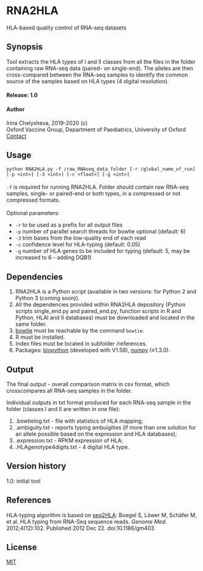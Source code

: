 # RNA2HLA

HLA-based quality control of RNA-seq datasets

## Synopsis

Tool extracts the HLA types of I and II classes from all the files in the folder containing raw RNA-seq data (paired- on single-end).
The alleles are then cross-compared between the RNA-seq samples to identify the common source of the samples based on HLA types (4 digital resolution).


#### Release: 1.0

#### Author 
Irina Chelysheva, 2019-2020 (c)\
Oxford Vaccine Group, Department of Paediatrics, University of Oxford\
[Contact](irina.chelysheva@paediatrics.ox.ac.uk)

## Usage
```python RNA2HLA.py -f /raw_RNAseq_data_folder [-r /global_name_of_run] [-p <int>] [-3 <int>] [-c <float>] [-g <int>]```\
\
```-f``` is required for running RNA2HLA. Folder should contain raw RNA-seq samples, single- or paired-end or both types, in a compressed or not compressed formats.\
\
Optional parameters:
- ```-r``` to be used as a prefix for all output files
- ```-p``` number of parallel search threads for bowtie optional (default: 6)
- ```-3``` trim <int> bases from the low-quality end of each read
- ```-c``` confidence level for HLA-typing (default: 0.05)
- ```-g``` number of HLA genes to be included for typing (default: 5, may be increased to 6 - adding DQB1)


## Dependencies

1) RNA2HLA is a Python script (available in two versions: for Python 2 and Python 3 (coming soon)).
2) All the dependencies provided within RNA2HLA depository (Python scripts single_end.py and paired_end.py, function scripts in R and Python, HLAI and II databases) must be downloaded and located in the same folder.
3) [bowtie](http://bowtie-bio.sourceforge.net/index.shtml) must be reachable by the command ```bowtie```.
4) R must be installed.
5) Index files must be located in subfolder /references.
6) Packages: [biopython](https://github.com/biopython/biopython) (developed with V1.58), [numpy](https://github.com/numpy/numpy) (≥1.3.0).

## Output
The final output - overall comparison matrix in csv format, which crosscompares all RNA-seq samples in the folder.

Individual outputs in txt format produced for each RNA-seq sample in the folder (classes I and II are written in one file):
1) <sampleID>.bowtielog.txt - file with statistics of HLA mapping; 
2) <sampleID>.ambiguity.txt - reports typing ambuigities (if more than one solution for an allele possible based on the expression and HLA databases);
3) <sampleID>.expression.txt - RPKM expression of HLA;
4) <sampleID>.HLAgenotype4digits.txt - 4 digital HLA type.
  
## Version history
1.0: initial tool

## References
HLA-typing algorithm is based on [seq2HLA](https://github.com/TRON-Bioinformatics/seq2HLA): Boegel S, Löwer M, Schäfer M, et al. HLA typing from RNA-Seq sequence reads. *Genome Med.* 2012;4(12):102. Published 2012 Dec 22. doi:10.1186/gm403

## License
[MIT](https://choosealicense.com/licenses/mit/)
